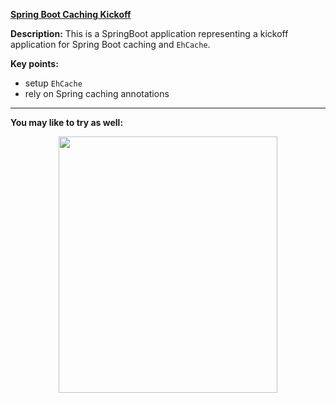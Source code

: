 **[Spring Boot Caching Kickoff](https://github.com/AnghelLeonard/Hibernate-SpringBoot/tree/master/HibernateSpringBootSpringCacheEhCacheKickoff)**

**Description:** This is a SpringBoot application representing a kickoff application for Spring Boot caching and `EhCache`.

**Key points:**
- setup `EhCache`
- rely on Spring caching annotations

-------------------------------

**You may like to try as well:**
<a href="https://leanpub.com/java-persistence-performance-illustrated-guide"><p align="center"><img src="https://github.com/AnghelLeonard/Hibernate-SpringBoot/blob/master/Java%20Persistence%20Performance%20Illustrated%20Guide.jpg" height="410" width="350"/></p></a>
